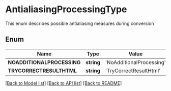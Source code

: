 # AntialiasingProcessingType
This enum describes possible antialiasing measures during conversion

## Enum
Name | Type | Value
------------ | ------------- | -------------
**NOADDITIONALPROCESSING** | **string** | 'NoAdditionalProcessing'
**TRYCORRECTRESULTHTML** | **string** | 'TryCorrectResultHtml'


[[Back to Model list]](../README.md#documentation-for-models) [[Back to API list]](../README.md#documentation-for-api-endpoints) [[Back to README]](../README.md)


